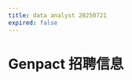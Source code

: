 ```yaml
---
title: data analyst 20250721
expired: false
---
```


# Genpact 招聘信息

<JobPostingTable job-posting-json-path="genpact/data/data-analyst-20250721" />